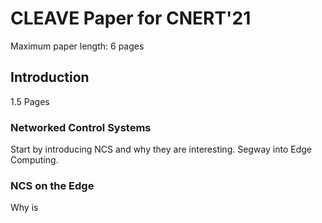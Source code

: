 # CLEAVE Paper for CNERT'21

Maximum paper length: 6 pages

## Introduction

1.5 Pages

### Networked Control Systems

Start by introducing NCS and why they are interesting.
Segway into Edge Computing.

### NCS on the Edge

Why is 
